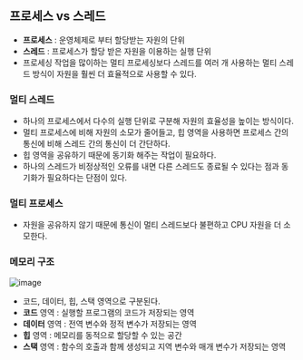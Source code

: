 ## 프로세스 vs 스레드
- **프로세스** :  운영체제로 부터 할당받는 자원의 단위
- **스레드** : 프로세스가 할당 받은 자원을 이용하는 실행 단위
- 프로세싱 작업을 많이하는 멀티 프로세싱보다 스레드를 여러 개 사용하는 멀티 스레드 방식이 자원을 훨씬 더 효율적으로 사용할 수 있다.

### 멀티 스레드
- 하나의 프로세스에서 다수의 실행 단위로 구분해 자원의 효율성을 높이는 방식이다.
- 멀티 프로세스에 비해 자원의 소모가 줄어들고, 힙 영역을 사용하면 프로세스 간의 통신에 비해 스레드 간의 통신이 더 간단하다.
- 힙 영역을 공유하기 때문에 동기화 해주는 작업이 필요하다.
- 하나의 스레드가 비정상적인 오류를 내면 다른 스레드도 종료될 수 있다는 점과 동기화가 필요하다는 단점이 있다.

### 멀티 프로세스
- 자원을 공유하지 않기 때문에 통신이 멀티 스레드보다 불편하고 CPU 자원을 더 소모한다.

### 메모리 구조

![image](https://user-images.githubusercontent.com/61968474/130630774-28c17a0c-1001-4f84-b3ea-f00851ecaccf.png)

- 코드, 데이터, 힙, 스택 영역으로 구분된다.
- **코드** 영역 : 실행할 프로그램의 코드가 저장되는 영역
- **데이터** 영역 : 전역 변수와 정적 변수가 저장되는 영역
- **힙** 영역 : 메모리를 동적으로 할당할 수 있는 공간
- **스택** 영역 : 함수의 호출과 함께 생성되고 지역 변수와 매개 변수가 저장되는 영역
